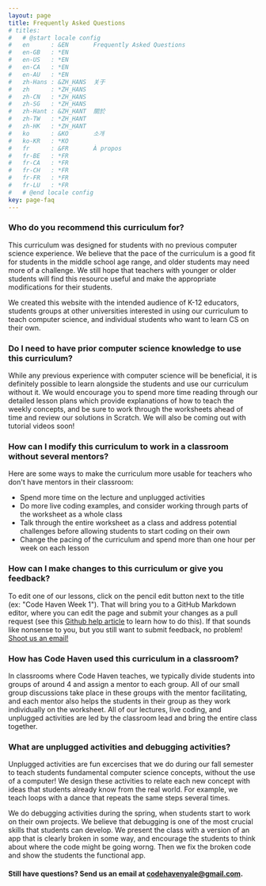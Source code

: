 ```yaml
---
layout: page
title: Frequently Asked Questions
# titles:
#   # @start locale config
#   en      : &EN       Frequently Asked Questions
#   en-GB   : *EN
#   en-US   : *EN
#   en-CA   : *EN
#   en-AU   : *EN
#   zh-Hans : &ZH_HANS  关于
#   zh      : *ZH_HANS
#   zh-CN   : *ZH_HANS
#   zh-SG   : *ZH_HANS
#   zh-Hant : &ZH_HANT  關於
#   zh-TW   : *ZH_HANT
#   zh-HK   : *ZH_HANT
#   ko      : &KO       소개
#   ko-KR   : *KO
#   fr      : &FR       À propos
#   fr-BE   : *FR
#   fr-CA   : *FR
#   fr-CH   : *FR
#   fr-FR   : *FR
#   fr-LU   : *FR
#   # @end locale config
key: page-faq
---
```


### Who do you recommend this curriculum for?

This curriculum was designed for students with no previous computer science experience. We believe that the pace of the curriculum is a good fit for students in the middle school age range, and older students may need more of a challenge. We still hope that teachers with younger or older students will find this resource useful and make the appropriate modifications for their students.

We created this website with the intended audience of K-12 educators, students groups at other universities interested in using our curriculum to teach computer science, and individual students who want to learn CS on their own.

### Do I need to have prior computer science knowledge to use this curriculum?

While any previous experience with computer science will be beneficial, it is definitely possible to learn alongside the students and use our curriculum without it. We would encourage you to spend more time reading through our detailed lesson plans which provide explanations of how to teach the weekly concepts, and be sure to work through the worksheets ahead of time and review our solutions in Scratch. We will also be coming out with tutorial videos soon!

### How can I modify this curriculum to work in a classroom without several mentors?

Here are some ways to make the curriculum more usable for teachers who don't have mentors in their classroom:
- Spend more time on the lecture and unplugged activities
- Do more live coding examples, and consider working through parts of the worksheet as a whole class
- Talk through the entire worksheet as a class and address potential challenges before allowing students to start coding on their own
- Change the pacing of the curriculum and spend more than one hour per week on each lesson

### How can I make changes to this curriculum or give you feedback?

To edit one of our lessons, click on the pencil edit button next to the title (ex: "Code Haven Week 1"). That will bring you to a GitHub Markdown editor, where you can edit the page and submit your changes as a pull request (see this [Github help article](https://help.github.com/en/github/managing-files-in-a-repository/editing-files-in-another-users-repository) to learn how to do this). 
If that sounds like nonsense to you, but you still want to submit feedback, no problem! [Shoot us an email!](mailto:codehavenyale@gmail.com)

### How has Code Haven used this curriculum in a classroom?

In classrooms where Code Haven teaches, we typically divide students into groups of around 4 and assign a mentor to each group. All of our small group discussions take place in these groups with the mentor facilitating, and each mentor also helps the students in their group as they work individually on the worksheet. All of our lectures, live coding, and unplugged activities are led by the classroom lead and bring the entire class together.

### What are unplugged activities and debugging activities?

Unplugged activities are fun excercises that we do during our fall semester to teach students fundamental computer science concepts, without the use of a computer! We design these activities to relate each new concept with ideas that students already know from the real world. For example, we teach loops with a dance that repeats the same steps several times.

We do debugging activities during the spring, when students start to work on their own projects. We believe that debugging is one of the most crucial skills that students can develop. We present the class with a version of an app that is clearly broken in some way, and encourage the students to think about where the code might be going worng. Then we fix the broken code and show the students the functional app. 

#### Still have questions? Send us an email at [codehavenyale@gmail.com](mailto:codehavenyale@gmail.com).

<!-- 
![TeXt Theme](https://raw.githubusercontent.com/kitian616/jekyll-TeXt-theme/master/screenshots/TeXt-home.jpg)

TeXt is a super customizable Jekyll theme for personal site, team site, blog, project, documentation, etc. Similar to iOS 11 style, it has large and prominent titles, round buttons and cards.

```javascript
(() => console.log('Hello, World!'))();
```

## Features

- Responsive
- Semantic HTML
- Skins
- Highlight Theme
- Internationalization
- Search
- Table of contents
- Authors
- Additional styles (alert, tag, image, icon, button, grid, etc)
- Extensions (audios, videos, slides, demos)
- Markdown enhancements ([MathJax](https://www.mathjax.org/), [mermaid](https://mermaidjs.github.io/), [chartjs](http://www.chartjs.org/))
- Sharing ([AddToAny](https://www.addtoany.com/), [AddThis](https://www.addthis.com/))
- Comments ([Disqus](https://disqus.com/), [Gitalk](https://gitalk.github.io/), [Valine](https://valine.js.org/en/))
- Pageview ([LeanCloud](https://leancloud.cn/))
- Analytics ([Google Analytics](https://analytics.google.com/analytics/web/))
- RSS ([jekyll-feed](https://github.com/jekyll/jekyll-feed))

## Skins

TeXt has 6 built-in skins, you can also set up your own skin.

| `default` | `dark` | `forest` |
| --- |  --- | --- |
| ![Default](https://raw.githubusercontent.com/kitian616/jekyll-TeXt-theme/master/screenshots/skins_default.jpg) | ![Dark](https://raw.githubusercontent.com/kitian616/jekyll-TeXt-theme/master/screenshots/skins_dark.jpg) | ![Forest](https://raw.githubusercontent.com/kitian616/jekyll-TeXt-theme/master/screenshots/skins_forest.jpg) |

| `ocean` | `chocolate` | `orange` |
| --- |  --- | --- |
| ![Ocean](https://raw.githubusercontent.com/kitian616/jekyll-TeXt-theme/master/screenshots/skins_ocean.jpg) | ![Chocolate](https://raw.githubusercontent.com/kitian616/jekyll-TeXt-theme/master/screenshots/skins_chocolate.jpg) | ![Orange](https://raw.githubusercontent.com/kitian616/jekyll-TeXt-theme/master/screenshots/skins_orange.jpg) |

### Highlight Theme

TeXt use [Tomorrow](https://github.com/chriskempson/tomorrow-theme) as the highlight theme.

| `tomorrow` | `tomorrow-night` | `tomorrow-night-eighties` | `tomorrow-night-blue` | `tomorrow-night-bright` |
| --- |  --- | --- | --- |  --- |
| ![Tomorrow](https://raw.githubusercontent.com/kitian616/jekyll-TeXt-theme/master/screenshots/highlight_tomorrow.png) | ![Tomorrow Night](https://raw.githubusercontent.com/kitian616/jekyll-TeXt-theme/master/screenshots/highlight_tomorrow-night.png) | ![Tomorrow Night Eighties](https://raw.githubusercontent.com/kitian616/jekyll-TeXt-theme/master/screenshots/highlight_tomorrow-night-eighties.png) | ![Tomorrow Night Blue](https://raw.githubusercontent.com/kitian616/jekyll-TeXt-theme/master/screenshots/highlight_tomorrow-night-blue.png) | ![Tomorrow Night Bright](https://raw.githubusercontent.com/kitian616/jekyll-TeXt-theme/master/screenshots/highlight_tomorrow-night-bright.png) | -->
